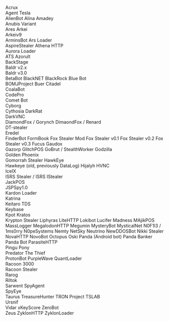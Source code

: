 Acrux  
Agent Tesla  
AlienBot
Alina 
Amadey  
Anubis Variant  
Ares
Arkei  
Arkeiv9  
ArminsBot
Ars Loader  
AspireStealer
Athena HTTP  
Aurora Loader  
ATS
Azorult  
BackStage  
Baldr v2.x  
Baldr v3.0  
BetaBot
BlackNET
BlackRock
Blue Bot  
BOMJProject
Buer
Citadel  
CoalaBot  
CodePro  
Comet Bot  
Cyborg  
Cythosia
DarkRat  
DarkVNC  
DiamondFox / Gorynch
DimaondFox / Renard  
DT-stealer  
Eredel  
FinderBot
FormBook
Fox Stealer Mod
Fox Stealer v0.1
Fox Stealer v0.2
Fox Stealer v0.3
Fucus
Gaudox  
Gazorp
GlitchPOS
GoBrut / StealthWorker
Godzilla  
Golden Phoenix  
Gomorrah Stealer
HawkEye  
Hawkeye (old, previously DataLog)
Hijalyh
HVNC  
IceIX  
ISRS Stealer / ISRS
IStealer  
JackPOS  
JSPSpy1.0  
Kardon Loader  
Katrina  
Keitaro TDS  
Keybase  
Kpot 
Kratos  
Krypton Stealer 
Liphyras
LiteHTTP 
Lokibot 
Lucifer
Madness
MAjikPOS 
MassLogger
MegalodonHTTP 
Megumin 
MysteryBot 
MysticalNet 
N0F1l3 / 1ms0rry 
N0peSystems
Nemty 
NetSky 
Neutrino
NewDDOSBot
Nikki Stealer
NovaHTTP 
NovoBot 
Octopus
Oski 
Panda (Android bot)
Panda Banker  
Panda Bot
ParasiteHTTP  
Pingu
Pony  
Predator The Thief  
ProtonBot
PurpleWave
QuantLoader  
Racoon 3000  
Racoon Stealer  
Rarog  
Riltok  
Sarwent
SpyAgent  
SpyEye  
Taurus
TreasureHunter
TRON Project
TSLAB  
Ursnif  
Vidar
xKeyScore
ZeroBot  
Zeus
ZyklonHTTP
ZyklonLoader
